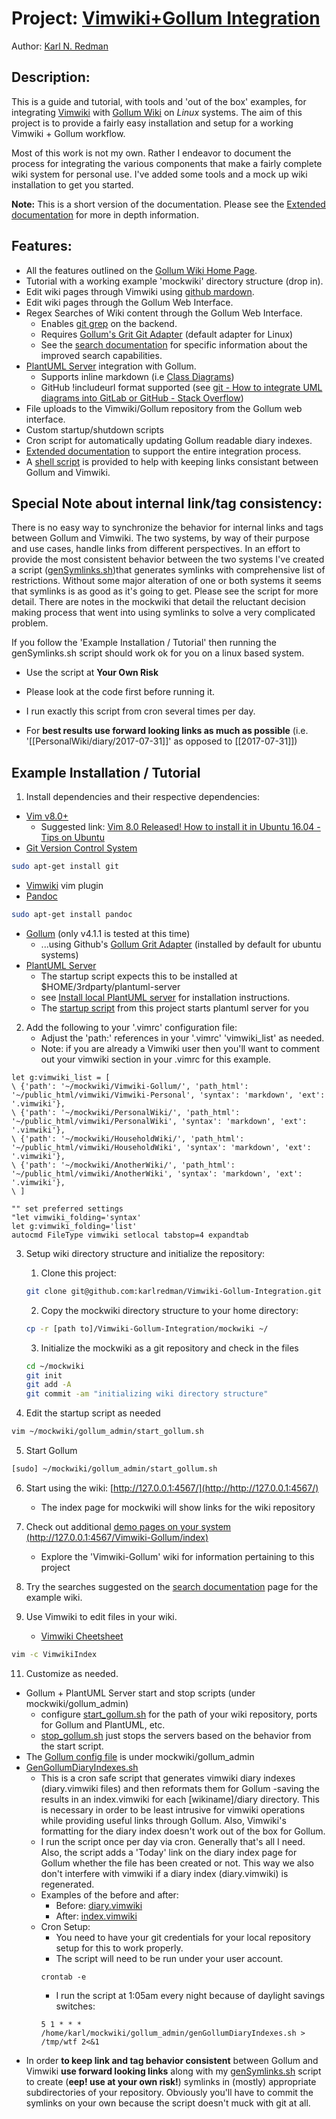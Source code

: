 # Project: [Vimwiki+Gollum Integration](https://github.com/karlredman/Vimwiki-Gollum-Integration)
Author: [Karl N. Redman](https://karlredman.github.io/)

## Description:

This is a guide and tutorial, with tools and 'out of the box' examples, for integrating [Vimwiki](https://github.com/vimwiki/vimwiki) with [Gollum Wiki](https://github.com/gollum/gollum) on *Linux* systems. The aim of this project is to provide a fairly easy installation and setup for a working Vimwiki + Gollum workflow.

Most of this work is not my own. Rather I endeavor to document the process for integrating the various components that make a fairly complete wiki system for personal use. I've added some tools and a mock up wiki installation to get you started.

**Note:** This is a short version of the documentation. Please see the [Extended documentation](https://github.com/karlredman/Vimwiki-Gollum-Integration/blob/master/docs/extended_readme.md) for more in depth information.


## Features:
* All the features outlined on the [Gollum Wiki Home Page](https://github.com/gollum/gollum/wiki).
* Tutorial with a working example 'mockwiki' directory structure (drop in).
* Edit wiki pages through Vimwiki using [github mardown](https://guides.github.com/features/mastering-markdown/).
* Edit wiki pages through the Gollum Web Interface.
* Regex Searches of Wiki content through the Gollum Web Interface.
	* Enables [git grep](https://git-scm.com/docs/git-grep) on the backend.
	* Requires [Gollum's Grit Git Adapter](https://github.com/gollum/gollum/wiki/Git-adapters) (default adapter for Linux)
    * See the [search documentation]((https://github.com/karlredman/Vimwiki-Gollum-Integration/blob/master/mockwiki/Search%20Examples.vimwiki)) for specific information about the improved search capabilities.
* [PlantUML Server](https://github.com/plantuml/plantuml-server) integration with Gollum.
    * Supports inline markdown (i.e [Class Diagrams](http://plantuml.com/class-diagram))
    * GitHub !includeurl format supported (see [git - How to integrate UML diagrams into GitLab or GitHub - Stack Overflow](https://stackoverflow.com/questions/32203610/how-to-integrate-uml-diagrams-into-gitlab-or-github?rq=1))
* File uploads to the Vimwiki/Gollum repository from the Gollum web interface.
* Custom startup/shutdown scripts
* Cron script for automatically updating Gollum readable diary indexes.
* [Extended documentation](https://github.com/karlredman/Vimwiki-Gollum-Integration/blob/master/docs/extended_readme.md) to support the entire integration process.
* A [shell script](https://github.com/karlredman/Vimwiki-Gollum-Integration/blob/master/mockwiki/gollum_admin/genSymlinks.sh) is provided to help with keeping links consistant between Gollum and Vimwiki.

## Special Note about internal link/tag consistency:

There is no easy way to synchronize the behavior for internal links and tags between Gollum and Vimwiki. The two systems, by way of their purpose and use cases, handle links from different perspectives. In an effort to provide the most consistent behavior between the two systems I've created a script ([genSymlinks.sh](https://github.com/karlredman/Vimwiki-Gollum-Integration/blob/master/mockwiki/gollum_admin/genSymlinks.sh))that generates symlinks with comprehensive list of restrictions. Without some major alteration of one or both systems it seems that symlinks is as good as it's going to get. Please see the script for more detail. There are notes in the mockwiki that detail the reluctant decision making process that went into using symlinks to solve a very complicated problem. 

If you follow the 'Example Installation / Tutorial' then running the genSymlinks.sh script should work ok for you on a linux based system. 
* Use the script at **Your Own Risk**
* Please look at the code first before running it.
* I run exactly this script from cron several times per day.

* For **best results use forward looking links as much as possible** (i.e. '\[\[PersonalWiki/diary/2017-07-31\]\]' as opposed to \[\[2017-07-31\]\])

## Example Installation / Tutorial

1. Install dependencies and their respective dependencies:
* [Vim v8.0+](http://www.vim.org/)
	* Suggested link: [Vim 8.0 Released! How to install it in Ubuntu 16.04 - Tips on Ubuntu](http://tipsonubuntu.com/2016/09/13/vim-8-0-released-install-ubuntu-16-04/)
* [Git Version Control System](https://git-scm.com/book/en/v2/Getting-Started-Installing-Git)
```bash
sudo apt-get install git
```
* [Vimwiki](https://github.com/vimwiki/vimwiki) vim plugin
* [Pandoc](http://pandoc.org/installing.html)
```bash
sudo apt-get install pandoc
```
* [Gollum](https://github.com/gollum/gollum) (only v4.1.1 is tested at this time)
    * ...using Github's [Gollum Grit Adapter](https://github.com/gollum/grit_adapter) (installed by default for ubuntu systems)
* [PlantUML Server](https://github.com/gollum/gollum/wiki/Custom-PlantUML-Server)
	* The startup script expects this to be installed at $HOME/3rdparty/plantuml-server
	* see [Install local PlantUML server](https://github.com/gollum/gollum/wiki/Custom-PlantUML-Server#install-local-plantuml-server) for installation instructions.
	* The [startup script](https://github.com/karlredman/Vimwiki-Gollum-Integration/blob/master/mockwiki/gollum_admin/start_gollum.sh) from this project starts plantuml server for you

2. Add the following to your '.vimrc' configuration file:
    * Adjust the 'path:' references in your '.vimrc' 'vimwiki_list' as needed.
	* Note: if you are already a Vimwiki user then you'll want to comment out your vimwiki section in your .vimrc for this example.
```vim
let g:vimwiki_list = [
\ {'path': '~/mockwiki/Vimwiki-Gollum/', 'path_html': '~/public_html/vimwiki/Vimwiki-Personal', 'syntax': 'markdown', 'ext': '.vimwiki'},
\ {'path': '~/mockwiki/PersonalWiki/', 'path_html': '~/public_html/vimwiki/PersonalWiki', 'syntax': 'markdown', 'ext': '.vimwiki'},
\ {'path': '~/mockwiki/HouseholdWiki/', 'path_html': '~/public_html/vimwiki/HouseholdWiki', 'syntax': 'markdown', 'ext': '.vimwiki'},
\ {'path': '~/mockwiki/AnotherWiki/', 'path_html': '~/public_html/vimwiki/AnotherWiki', 'syntax': 'markdown', 'ext': '.vimwiki'},
\ ]

"" set preferred settings
"let vimwiki_folding='syntax'
let g:vimwiki_folding='list'
autocmd FileType vimwiki setlocal tabstop=4 expandtab
```

3. Setup wiki directory structure and initialize the repository:
	1. Clone this project:
	```bash
	git clone git@github.com:karlredman/Vimwiki-Gollum-Integration.git
	```
	2. Copy the mockwiki directory structure to your home directory:
	```bash
	cp -r [path to]/Vimwiki-Gollum-Integration/mockwiki ~/
	```
	3. Initialize the mockwiki as a git repository and check in the files
	```bash
	cd ~/mockwiki
	git init
	git add -A
	git commit -am "initializing wiki directory structure"
	```

4. Edit the startup script as needed
```bash
vim ~/mockwiki/gollum_admin/start_gollum.sh
```

5. Start Gollum
```bash
[sudo] ~/mockwiki/gollum_admin/start_gollum.sh
```

6. Start using the wiki: [http://127.0.0.1:4567/](http://http://127.0.0.1:4567/)
    * The index page for mockwiki will show links for the wiki repository

8. Check out additional [demo pages on your system (http://127.0.0.1:4567/Vimwiki-Gollum/index)](http://127.0.0.1:4567/Vimwiki-Gollum/index)
    * Explore the 'Vimwiki-Gollum' wiki for information pertaining to this project

9. Try the searches suggested on the [search documentation](https://github.com/karlredman/Vimwiki-Gollum-Integration/blob/master/mockwiki/Search%20Examples.vimwiki) page for the example wiki.


10. Use Vimwiki to edit files in your wiki.
	* [Vimwiki Cheetsheet](http://thedarnedestthing.com/vimwiki%20cheatsheet)
```bash
vim -c VimwikiIndex
```
11. Customize as needed.
* Gollum + PlantUML Server start and stop scripts (under mockwiki/gollum_admin)
    * configure [start_gollum.sh](https://github.com/karlredman/Vimwiki-Gollum-Integration/blob/master/mockwiki/gollum_admin/start_gollum.sh) for the path of your wiki repository, ports for Gollum and PlantUML, etc.
    * [stop_gollum.sh](https://github.com/karlredman/Vimwiki-Gollum-Integration/blob/master/mockwiki/gollum_admin/stop_gollum.sh) just stops the servers based on the behavior from the start script.
* The [Gollum config file](https://github.com/karlredman/Vimwiki-Gollum-Integration/blob/master/mockwiki/gollum_admin/config.rb) is under mockwiki/gollum_admin
* [GenGollumDiaryIndexes.sh](https://github.com/karlredman/Vimwiki-Gollum-Integration/blob/master/mockwiki/gollum_admin/genGollumDiaryIndexes.sh)
    * This is a cron safe script that generates vimwiki diary indexes (diary.vimwiki files) and then reformats them for Gollum -saving the results in an index.vimwiki for each [wikiname]/diary directory. This is necessary in order to be least intrusive for vimwiki operations while providing useful links through Gollum. Also, Vimwiki's formatting for the diary index doesn't work out of the box for Gollum.
    * I run the script once per day via cron. Generally that's all I need. Also, the script adds a 'Today' link on the diary index page for Gollum whether the file has been created or not. This way we also don't interfere with vimwiki if a diary index (diary.vimwiki) is regenerated.
    * Examples of the before and after:
        * Before: [diary.vimwiki](https://github.com/karlredman/Vimwiki-Gollum-Integration/blob/master/mockwiki/Vimwiki-Gollum/diary/diary.vimwiki)
        * After: [index.vimwiki](https://github.com/karlredman/Vimwiki-Gollum-Integration/blob/master/mockwiki/Vimwiki-Gollum/diary/index.vimwiki)
    * Cron Setup: 
        * You need to have your git credentials for your local repository setup for this to work properly.
        * The script will need to be run under your user account.
        ```
        crontab -e
        ```
        * I run the script at 1:05am every night because of daylight savings switches:
        ```
        5 1 * * * /home/karl/mockwiki/gollum_admin/genGollumDiaryIndexes.sh > /tmp/wtf 2<&1
        ```
* In order **to keep link and tag behavior consistent** between Gollum and Vimwiki **use forward looking links** along with my [genSymlinks.sh](https://github.com/karlredman/Vimwiki-Gollum-Integration/blob/master/mockwiki/gollum_admin/genSymlinks.sh) script to create (**eep! use at your own risk!**) symlinks in (mostly) appropriate subdirectories of your repository. Obviously you'll have to commit the symlinks on your own because the script doesn't muck with git at all.

